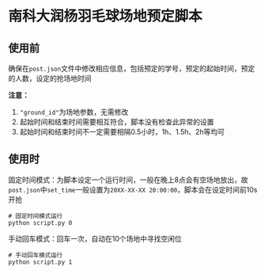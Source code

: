 # 南科大润杨羽毛球场地预定脚本

## 使用前
确保在`post.json`文件中修改相应信息，包括预定的学号，预定的起始时间，预定的人数，设定的抢场地时间

**注意：**

1. `"ground_id"`为场地参数，无需修改
2. 起始时间和结束时间需要相互符合，脚本没有检查此异常的设置
3. 起始时间和结束时间不一定需要相隔0.5小时，1h、1.5h、2h等均可

## 使用时

固定时间模式：为脚本设定一个运行时间，一般在晚上8点会有空场地放出，故`post.json`中`set_time`一般设置为`20XX-XX-XX 20:00:00`，脚本会在设定时间前10s开抢

```shell
# 固定时间模式运行
python script.py 0
```

手动回车模式：回车一次，自动在10个场地中寻找空闲位

```shell
# 手动回车模式运行
python script.py 1
```
